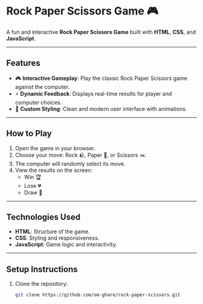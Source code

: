 # Rock Paper Scissors Game 🎮

A fun and interactive **Rock Paper Scissors Game** built with **HTML**, **CSS**, and **JavaScript**.

---

## Features
- 🎮 **Interactive Gameplay**: Play the classic Rock Paper Scissors game against the computer.
- ⚡ **Dynamic Feedback**: Displays real-time results for player and computer choices.
- 🎨 **Custom Styling**: Clean and modern user interface with animations.

---

## How to Play
1. Open the game in your browser.
2. Choose your move: Rock 🪨, Paper 📄, or Scissors ✂️.
3. The computer will randomly select its move.
4. View the results on the screen:
   - Win 🏆
   - Lose 💔
   - Draw 🤝

---

## Technologies Used
- **HTML**: Structure of the game.
- **CSS**: Styling and responsiveness.
- **JavaScript**: Game logic and interactivity.

---

## Setup Instructions
1. Clone the repository:
   ```bash
   git clone https://github.com/om-ghare/rock-paper-scissors.git

